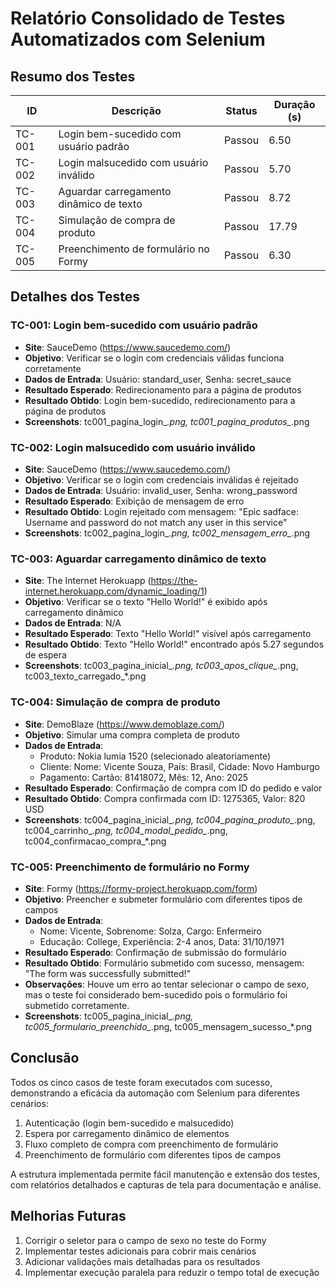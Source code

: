 # Relatório Consolidado de Testes Automatizados com Selenium

## Resumo dos Testes

| ID | Descrição | Status | Duração (s) |
|----|-----------|--------|-------------|
| TC-001 | Login bem-sucedido com usuário padrão | Passou | 6.50 |
| TC-002 | Login malsucedido com usuário inválido | Passou | 5.70 |
| TC-003 | Aguardar carregamento dinâmico de texto | Passou | 8.72 |
| TC-004 | Simulação de compra de produto | Passou | 17.79 |
| TC-005 | Preenchimento de formulário no Formy | Passou | 6.30 |

## Detalhes dos Testes

### TC-001: Login bem-sucedido com usuário padrão
- **Site**: SauceDemo (https://www.saucedemo.com/)
- **Objetivo**: Verificar se o login com credenciais válidas funciona corretamente
- **Dados de Entrada**: Usuário: standard_user, Senha: secret_sauce
- **Resultado Esperado**: Redirecionamento para a página de produtos
- **Resultado Obtido**: Login bem-sucedido, redirecionamento para a página de produtos
- **Screenshots**: tc001_pagina_login_*.png, tc001_pagina_produtos_*.png

### TC-002: Login malsucedido com usuário inválido
- **Site**: SauceDemo (https://www.saucedemo.com/)
- **Objetivo**: Verificar se o login com credenciais inválidas é rejeitado
- **Dados de Entrada**: Usuário: invalid_user, Senha: wrong_password
- **Resultado Esperado**: Exibição de mensagem de erro
- **Resultado Obtido**: Login rejeitado com mensagem: "Epic sadface: Username and password do not match any user in this service"
- **Screenshots**: tc002_pagina_login_*.png, tc002_mensagem_erro_*.png

### TC-003: Aguardar carregamento dinâmico de texto
- **Site**: The Internet Herokuapp (https://the-internet.herokuapp.com/dynamic_loading/1)
- **Objetivo**: Verificar se o texto "Hello World!" é exibido após carregamento dinâmico
- **Dados de Entrada**: N/A
- **Resultado Esperado**: Texto "Hello World!" visível após carregamento
- **Resultado Obtido**: Texto "Hello World!" encontrado após 5.27 segundos de espera
- **Screenshots**: tc003_pagina_inicial_*.png, tc003_apos_clique_*.png, tc003_texto_carregado_*.png

### TC-004: Simulação de compra de produto
- **Site**: DemoBlaze (https://www.demoblaze.com/)
- **Objetivo**: Simular uma compra completa de produto
- **Dados de Entrada**: 
  - Produto: Nokia lumia 1520 (selecionado aleatoriamente)
  - Cliente: Nome: Vicente Souza, País: Brasil, Cidade: Novo Hamburgo
  - Pagamento: Cartão: 81418072, Mês: 12, Ano: 2025
- **Resultado Esperado**: Confirmação de compra com ID do pedido e valor
- **Resultado Obtido**: Compra confirmada com ID: 1275365, Valor: 820 USD
- **Screenshots**: tc004_pagina_inicial_*.png, tc004_pagina_produto_*.png, tc004_carrinho_*.png, tc004_modal_pedido_*.png, tc004_confirmacao_compra_*.png

### TC-005: Preenchimento de formulário no Formy
- **Site**: Formy (https://formy-project.herokuapp.com/form)
- **Objetivo**: Preencher e submeter formulário com diferentes tipos de campos
- **Dados de Entrada**: 
  - Nome: Vicente, Sobrenome: Solza, Cargo: Enfermeiro
  - Educação: College, Experiência: 2-4 anos, Data: 31/10/1971
- **Resultado Esperado**: Confirmação de submissão do formulário
- **Resultado Obtido**: Formulário submetido com sucesso, mensagem: "The form was successfully submitted!"
- **Observações**: Houve um erro ao tentar selecionar o campo de sexo, mas o teste foi considerado bem-sucedido pois o formulário foi submetido corretamente.
- **Screenshots**: tc005_pagina_inicial_*.png, tc005_formulario_preenchido_*.png, tc005_mensagem_sucesso_*.png

## Conclusão

Todos os cinco casos de teste foram executados com sucesso, demonstrando a eficácia da automação com Selenium para diferentes cenários:

1. Autenticação (login bem-sucedido e malsucedido)
2. Espera por carregamento dinâmico de elementos
3. Fluxo completo de compra com preenchimento de formulário
4. Preenchimento de formulário com diferentes tipos de campos

A estrutura implementada permite fácil manutenção e extensão dos testes, com relatórios detalhados e capturas de tela para documentação e análise.

## Melhorias Futuras

1. Corrigir o seletor para o campo de sexo no teste do Formy
2. Implementar testes adicionais para cobrir mais cenários
3. Adicionar validações mais detalhadas para os resultados
4. Implementar execução paralela para reduzir o tempo total de execução
